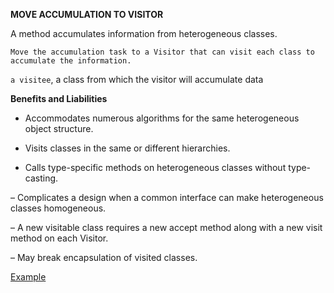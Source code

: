 **MOVE ACCUMULATION TO VISITOR**

A method accumulates information from
heterogeneous classes.

`Move the accumulation task to a Visitor that can
visit each class to accumulate the information.`

`a visitee`, a class from which the visitor will accumulate data

**Benefits and Liabilities**

+  Accommodates numerous algorithms for the same heterogeneous object structure.

+  Visits classes in the same or different hierarchies.

+  Calls type-specific methods on heterogeneous classes without type-casting.

–  Complicates a design when a common interface can make heterogeneous classes homogeneous.

–  A new visitable class requires a new accept method along with a new visit method on each Visitor.

–  May break encapsulation of visited classes.

[Example](https://github.com/gunya/refactoring/pull/24)  
